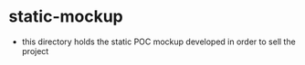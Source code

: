 # static-mockup

- this directory holds the static POC mockup developed in order to sell the project
